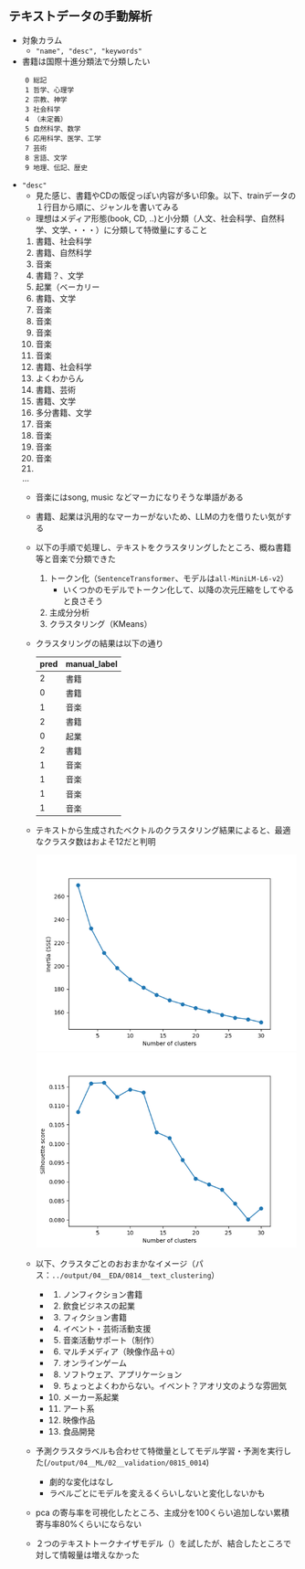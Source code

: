 ## テキストデータの手動解析
- 対象カラム
  - `"name", "desc", "keywords"`
- 書籍は国際十進分類法で分類したい
```
    0 総記
    1 哲学、心理学
    2 宗教、神学
    3 社会科学
    4 （未定義）
    5 自然科学、数学
    6 応用科学、医学、工学
    7 芸術
    8 言語、文学
    9 地理、伝記、歴史
```

- `"desc"`
  - 見た感じ、書籍やCDの販促っぽい内容が多い印象。以下、trainデータの１行目から順に、ジャンルを書いてみる
  - 理想はメディア形態(book, CD, ..)と小分類（人文、社会科学、自然科学、文学、・・・）に分類して特徴量にすること
  1. 書籍、社会科学
  2. 書籍、自然科学
  3. 音楽
  4. 書籍？、文学
  5. 起業（ベーカリー
  6. 書籍、文学
  7. 音楽
  8. 音楽
  9. 音楽
  10. 音楽
  11. 音楽
  12. 書籍、社会科学
  13. よくわからん
  14. 書籍、芸術
  15. 書籍、文学
  16. 多分書籍、文学
  17. 音楽
  18. 音楽
  19. 音楽
  20. 音楽
  21.
    ...
  - 音楽にはsong, music などマーカになりそうな単語がある
  - 書籍、起業は汎用的なマーカーがないため、LLMの力を借りたい気がする
  - 以下の手順で処理し、テキストをクラスタリングしたところ、概ね書籍等と音楽で分類できた
    1. トークン化（`SentenceTransformer`、モデルは`all-MiniLM-L6-v2`）
        - いくつかのモデルでトークン化して、以降の次元圧縮をしてやると良さそう
    2. 主成分分析
    3. クラスタリング（KMeans）
  - クラスタリングの結果は以下の通り

    | pred | manual_label |
    |------|--------------|
    | 2    | 書籍         |
    | 0    | 書籍         |
    | 1    | 音楽         |
    | 2    | 書籍         |
    | 0    | 起業         |
    | 2    | 書籍         |
    | 1    | 音楽         |
    | 1    | 音楽         |
    | 1    | 音楽         |
    | 1    | 音楽         |
  - テキストから生成されたベクトルのクラスタリング結果によると、最適なクラスタ数はおよそ12だと判明

    <img src="00__images/01__text_vec_clustering_elbow.png">
    <img src="00__images/02__text_vec_clustering_Silhouette.png">

  - 以下、クラスタごとのおおまかなイメージ（パス：`../output/04__EDA/0814__text_clustering`）
    - 1. ノンフィクション書籍
    - 2. 飲食ビジネスの起業
    - 3. フィクション書籍
    - 4. イベント・芸術活動支援
    - 5. 音楽活動サポート（制作）
    - 6. マルチメディア（映像作品＋α）
    - 7. オンラインゲーム
    - 8. ソフトウェア、アプリケーション
    - 9. ちょっとよくわからない。イベント？アオリ文のような雰囲気
    - 10. メーカー系起業
    - 11. アート系
    - 12. 映像作品
    - 13. 食品開発
  - 予測クラスタラベルも合わせて特徴量としてモデル学習・予測を実行した(`/output/04__ML/02__validation/0815_0014`)
    - 劇的な変化はなし
    - ラベルごとにモデルを変えるくらいしないと変化しないかも
  - pca の寄与率を可視化したところ、主成分を100くらい追加しない累積寄与率80%くらいにならない
  - ２つのテキストトークナイザモデル（）を試したが、結合したところで対して情報量は増えなかった